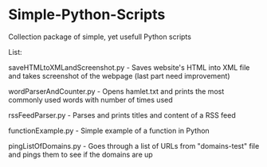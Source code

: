 # Simple-Python-Scripts
Collection package of simple, yet usefull Python scripts

List:

saveHTMLtoXMLandScreenshot.py - Saves website's HTML into XML file and takes screenshot of the webpage (last part need improvement)

wordParserAndCounter.py - Opens hamlet.txt and prints the most commonly used words with number of times used

rssFeedParser.py - Parses and prints titles and content of a RSS feed

functionExample.py - Simple example of a function in Python

pingListOfDomains.py - Goes through a list of URLs from "domains-test" file and pings them to see if the domains are up
